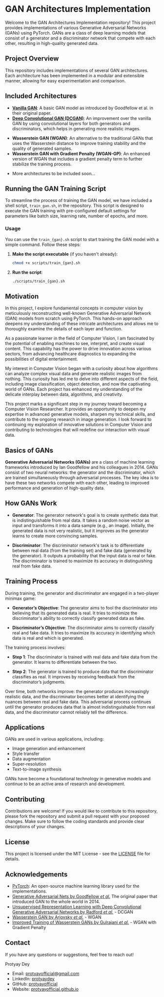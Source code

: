 # GAN Architectures Implementation

Welcome to the GAN Architectures Implementation repository! This project provides implementations of various Generative Adversarial Networks (GANs) using PyTorch. GANs are a class of deep learning models that consist of a generator and a discriminator network that compete with each other, resulting in high-quality generated data.

## Project Overview

This repository includes implementations of several GAN architectures. Each architecture has been implemented in a modular and extensible manner, allowing for easy experimentation and comparison.

## Included Architectures

- **[Vanilla GAN](./models/AdversarialNets.py)**: A basic GAN model as introduced by Goodfellow et al. in their original paper.
- **[Deep Convolutional GAN (DCGAN)](./models/DCGAN.py)**: An improvement over the vanilla GAN by using convolutional layers for both generators and discriminators, which helps in generating more realistic images.
<!-- - **Conditional GAN (cGAN)**: A GAN variant where the generator and discriminator receive additional information (e.g., class labels) to condition the generation process. -->
- **Wasserstein GAN (WGAN)**: An alternative to the traditional GANs that uses the Wasserstein distance to improve training stability and the quality of generated samples.
- **Wasserstein GAN with Gradient Penalty (WGAN-GP)**: An enhanced version of WGAN that includes a gradient penalty term to further stabilize the training process.
<!-- - **Least Squares GAN (LSGAN)**: A GAN variant that uses least squares loss instead of binary cross-entropy, aiming to address some of the issues with vanishing gradients. -->
- More architectures to be included soon...

## Running the GAN Training Script

To streamline the process of training the GAN model, we have included a shell script, `train_gan.sh`, in the repository. This script is designed to execute the GAN training with pre-configured default settings for parameters like batch size, learning rate, number of epochs, and more.

### Usage

You can use the `train_{gan}.sh` script to start training the GAN model with a simple command. Follow these steps:

1. **Make the script executable** (if you haven't already):
    ```bash
    chmod +x scripts/train_{gan}.sh
    ```

2. **Run the script**:
    ```bash
    ./scripts/train_{gan}.sh
    ```

## Motivation
In this project, I explore fundamental concepts in computer vision by meticulously reconstructing well-known Generative Adversarial Network (GAN) models from scratch using PyTorch. This hands-on approach deepens my understanding of these intricate architectures and allows me to thoroughly examine the details of each layer and function.

As a passionate learner in the field of Computer Vision, I am fascinated by the potential of enabling machines to see, interpret, and create visual content. This capability has the power to drive innovation across various sectors, from advancing healthcare diagnostics to expanding the possibilities of digital entertainment.

My interest in Computer Vision began with a curiosity about how algorithms can analyze complex visual data and generate realistic images from nothing. This curiosity has led me to delve into different aspects of the field, including image classification, object detection, and now the captivating world of GANs. Each project has enhanced my understanding of the delicate interplay between data, algorithms, and creativity.

This project marks a significant step in my journey toward becoming a Computer Vision Researcher. It provides an opportunity to deepen my expertise in advanced generative models, sharpen my technical skills, and contribute to the ongoing research in image generation. I look forward to continuing my exploration of innovative solutions in Computer Vision and contributing to technologies that will redefine our interaction with visual data.

## Basics of GANs
**Generative Adversarial Networks (GANs)** are a class of machine learning frameworks introduced by Ian Goodfellow and his colleagues in 2014. GANs consist of two neural networks: the generator and the discriminator, which are trained simultaneously through adversarial processes. The key idea is to have these two networks compete with each other, leading to improved performance and generation of high-quality data.

## How GANs Work
- **Generator**: The generator network's goal is to create synthetic data that is indistinguishable from real data. It takes a random noise vector as input and transforms it into a data sample (e.g., an image). Initially, the generated data is not very realistic, but it improves as the generator learns to create more convincing samples.

- **Discriminator**: The discriminator network's task is to differentiate between real data (from the training set) and fake data (generated by the generator). It outputs a probability that the input data is real or fake. The discriminator is trained to maximize its accuracy in distinguishing real from fake data.

## Training Process
During training, the generator and discriminator are engaged in a two-player minimax game:

- **Generator’s Objective**: The generator aims to fool the discriminator into believing that its generated data is real. It tries to minimize the discriminator's ability to correctly classify generated data as fake.
 
- **Discriminator’s Objective**: The discriminator aims to correctly classify real and fake data. It tries to maximize its accuracy in identifying which data is real and which is generated.

The training process involves:

- **Step 1**: The discriminator is trained with real data and fake data from the generator. It learns to differentiate between the two.

- **Step 2**: The generator is trained to produce data that the discriminator classifies as real. It improves by receiving feedback from the discriminator’s judgments.

Over time, both networks improve: the generator produces increasingly realistic data, and the discriminator becomes better at identifying the nuances between real and fake data. This adversarial process continues until the generator produces data that is almost indistinguishable from real data, and the discriminator cannot reliably tell the difference.

## Applications
GANs are used in various applications, including:

- Image generation and enhancement
- Style transfer
- Data augmentation
- Super-resolution
- Text-to-image synthesis

GANs have become a foundational technology in generative models and continue to be an active area of research and development.

## Contributing
Contributions are welcome! If you would like to contribute to this repository, please fork the repository and submit a pull request with your proposed changes. Make sure to follow the coding standards and provide clear descriptions of your changes.

## License
This project is licensed under the MIT License - see the [LICENSE](./LICENSE) file for details.


## Acknowledgements

- [PyTorch](https://pytorch.org/): An open-source machine learning library used for the implementations.
- [Generative Adversarial Nets by Goodfellow _et al._](https://arxiv.org/pdf/1406.2661) The original paper that introduced GAN to the whole world in 2014.
- [Unsupervised Representation Learning with Deep Convolutional Generative Adversarial Networks by Radford _et al._](https://arxiv.org/pdf/1511.06434) - DCGAN
- [Wasserstein GAN by Arjovsky _et al._](https://arxiv.org/pdf/1701.07875) - WGAN
- [Improved Training of Wasserstein GANs by Gulrajani _et al._](https://arxiv.org/pdf/1704.00028) - WGAN with Gradient Penalty

## Contact
If you have any questions or suggestions, feel free to reach out!

Protyay Dey
- Email: [protyayofficial@gmail.com](mailto:protyayofficial.gmail.com)
- LinkedIn: [protyaydey](https:www.linkedin.com/in/protyaydey)
- GitHub: [protyayofficial](https://www.github.com/protyayofficial)
- Website: [protyayofficial.github.io](https://protyayofficial.github.io)